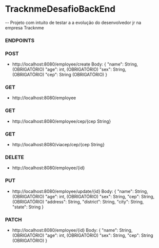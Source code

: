 # TracknmeDesafioBackEnd

-- Projeto com intuito de testar a a evolução do desenvolvedor jr na empresa Tracknme

### ENDPOINTS 

### POST
- http://localhost:8080/employee/create
Body: {
   "name": String, (OBRIGATÓRIO)
   "age": int, (OBRIGATÓRIO)
   "sex": String, (OBRIGATÓRIO)
   "cep": String (OBRIGATÓRIO)
}

### GET
- http://localhost:8080/employee

### GET
- http://localhost:8080/employee/cep/{cep String}

### GET
- http://localhost:8080/viacep/cep/{cep String}

### DELETE
- http://localhost:8080/employee/{id}

### PUT
- http://localhost:8080/employee/update/{id}
Body: {
            "name": String, (OBRIGATÓRIO)
            "age": int, (OBRIGATÓRIO)
            "sex": String,
            "cep": String, (OBRIGATÓRIO)
            "address": String,
            "district": String,
            "city": String,
            "state": String
}

### PATCH
- http://localhost:8080/employee/{id}
Body: {
            "name": String, (OBRIGATÓRIO)
            "age": int, (OBRIGATÓRIO)
            "sex": String,
            "cep": String (OBRIGATÓRIO)
}
